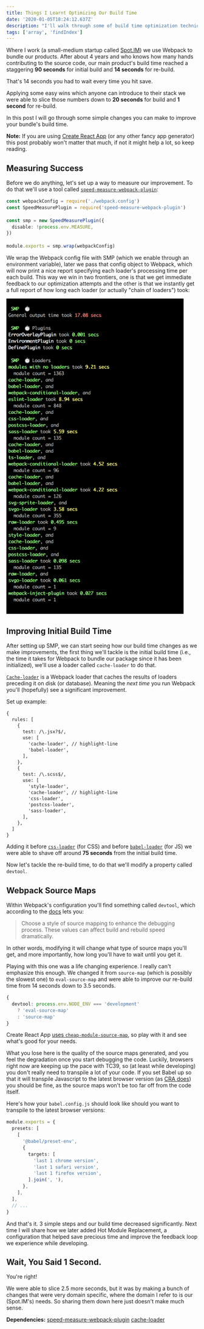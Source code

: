 ```yaml
---
title: Things I Learnt Optimizing Our Build Time
date: '2020-01-05T18:24:12.637Z'
description: "I'll walk through some of build time optimization techniques we used for our products here at the company I work at."
tags: ['array', 'findIndex']
---
```


Where I work (a small-medium startup called [Spot.IM](https://www.spot.im/)) we use Webpack to bundle our products. After about 4 years and who knows how many hands contributing to the source code, our main product's build time reached a staggering **90 seconds** for initial build and **14 seconds** for re-build.

That's 14 seconds you had to wait every time you hit save.

Applying some easy wins which anyone can introduce to their stack we were able to slice those numbers down to **20 seconds** for build and **1 second** for re-build.

In this post I will go through some simple changes you can make to improve your bundle's build time.

<div class="sidenote">

**Note:** If you are using [Create React App](https://github.com/facebook/create-react-app) (or any other fancy app generator) this post probably won't matter that much, if not it might help a lot, so keep reading.

</div>

## Measuring Success

Before we do anything, let's set up a way to measure our improvement. To do that we'll use a tool called [`speed-measure-webpack-plugin`](https://www.npmjs.com/package/speed-measure-webpack-plugin):

```ts
const webpackConfig = require('./webpack.config')
const SpeedMeasurePlugin = require('speed-measure-webpack-plugin')

const smp = new SpeedMeasurePlugin({
  disable: !process.env.MEASURE,
})

module.exports = smp.wrap(webpackConfig)
```

We wrap the Webpack config file with SMP (which we enable through an environment variable), later we pass that config object to Webpack, which will now print a nice report specifying each loader's processing time per each build. This way we win in two frontiers, one is that we get immediate feedback to our optimization attempts and the other is that we instantly get a full report of how long each loader (or actually "chain of loaders") took:

<div class="imageWrapper" style="width: 467px">

![SMP Report](./smp-report@2x.png)

</div>
<!-- <img src="./smp-report@2x.png" style="width: 467px; background: red"/> -->

## Improving Initial Build Time

After setting up SMP, we can start seeing how our build time changes as we make improvements, the first thing we'll tackle is the initial build time (i.e., the time it takes for Webpack to bundle our package since it has been initialized), we'll use a loader called `cache-loader` to do that.

[`Cache-loader`](https://github.com/webpack-contrib/cache-loader) is a Webpack loader that caches the results of loaders preceding it on disk (or database). Meaning the _next time_ you run Webpack you'll (hopefully) see a significant improvement.

Set up example:

```tsx
{
  rules: [
    {
      test: /\.jsx?$/,
      use: [
        'cache-loader', // highlight-line
        'babel-loader',
      ],
    },
    {
      test: /\.scss$/,
      use: [
        'style-loader',
        'cache-loader', // highlight-line
        'css-loader',
        'postcss-loader',
        'sass-loader',
      ],
    },
  ]
}
```

Adding it before [`css-loader`](https://www.npmjs.com/package/css-loader) (for CSS) and before [`babel-loader`](https://www.npmjs.com/package/babel-loader/) (for JS) we were able to shave off around **75 seconds** from the initial build time.

Now let's tackle the re-build time, to do that we'll modify a property called `devtool`.

## Webpack Source Maps

Within Webpack's configuration you'll find something called `devtool`, which according to the [docs](https://webpack.js.org/configuration/devtool/#devtool) lets you:

> Choose a style of source mapping to enhance the debugging process. These values can affect build and rebuild speed dramatically.

In other words, modifying it will change what type of source maps you'll get, and more importantly, how long you'll have to wait until you get it.

Playing with this one was a life changing experience. I really can't emphasize this enough. We changed it from `source-map` (which is possibly the slowest one) to `eval-source-map` and were able to improve our re-build time from 14 seconds down to 3.5 seconds.

```ts
{
  devtool: process.env.NODE_ENV === 'development'
    ? 'eval-source-map'
    : 'source-map'
}
```

Create React App [uses `cheap-module-source-map`](https://github.com/facebook/create-react-app/blob/master/packages/react-scripts/config/webpack.config.js#L157), so play with it and see what's good for your needs.

What you lose here is the quality of the source maps generated, and you feel the degradation once you start debugging the code. Luckily, browsers right now are keeping up the pace with TC39, so (at least while developing) you don't really need to transpile a lot of your code. If you set Babel up so that it will transpile Javascript to the latest browser version (as [CRA does](https://github.com/facebook/create-react-app/blob/7ac8150af37d4f5617f4218619a2b607f2e20d56/packages/react-scripts/package.json#L98-L102)) you should be fine, as the source maps won't be too far off from the code itself.

Here's how your `babel.config.js` should look like should you want to transpile to the latest browser versions:

```ts
module.exports = {
  presets: [
    [
      '@babel/preset-env',
      {
        targets: [
          'last 1 chrome version',
          'last 1 safari version',
          'last 1 firefox version',
        ].join(', '),
      },
    ],
  ],
  // ...
}
```

And that's it. 3 simple steps and our build time decreased significantly. Next time I will share how we later added Hot Module Replacement, a configuration that helped save precious time and improve the feedback loop we experience while developing.

## Wait, You Said 1 Second.

You're right!

We were able to slice 2.5 more seconds, but it was by making a bunch of changes that were very domain specific, where the domain I refer to is our (Spot.IM's) needs. So sharing them down here just doesn't make much sense.

<div class="dependencies">

**Dependencies:**
<span class="dep">[speed-measure-webpack-plugin](https://www.npmjs.com/package/speed-measure-webpack-plugin)</span>
<span class="dep">[cache-loader](https://github.com/webpack-contrib/cache-loader)</span>

</div>
